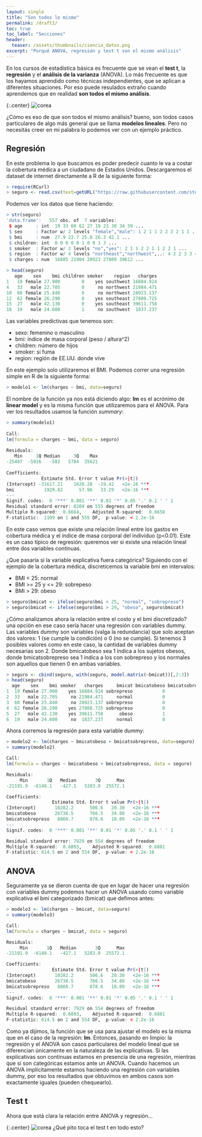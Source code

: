 ```yaml
---
layout: single
title: "Son todos lo mismo"
permalink: /draft2/
toc: true
toc_label: "Secciones"
header:
  teaser: /assets/thumbnails/ciencia_datos.png
excerpt: "Porqué ANOVA, regresión y test t son el mismo análisis"
---
```


En los cursos de estadística básica es frecuente que se vean el <strong>test t</strong>, la <strong>regresión</strong> y el <strong>análisis de la varianza</strong> (ANOVA). Lo más frecuente es que los hayamos aprendido como técnicas independientes, que se aplican a diferentes situaciones. Por eso puede resulados extraño cuando aprendemos que en realidad <strong>son todos el mismo análisis</strong>.

{:.center}
![corea](/assets/img/modelos-lineales/nick-young-meme.jpg)

¿Cómo es eso de que son todos el mismo análisis? bueno, son todos casos particulares de algo más general que se llama <strong>modelos lineales</strong>. Pero no necesitás creer en mi palabra lo podemos ver con un ejemplo práctico.

## Regresión
En este problema lo que buscamos es poder predecir cuanto le va a costar la cobertura médica a un ciudadano de Estados Unidos. Descargaremos el dataset de internet directamente a R de la siguiente forma:

```r
> require(RCurl)
> seguro <- read.csv(text=getURL("https://raw.githubusercontent.com/stedy/Machine-Learning-with-R-datasets/master/insurance.csv"))
```

Podemos ver los datos que tiene haciendo:

```r
> str(seguro)
'data.frame':   557 obs. of  7 variables:
 $ age     : int  19 33 60 62 27 19 23 30 34 59 ...
 $ sex     : Factor w/ 2 levels "female","male": 1 2 1 1 2 2 2 2 1 1 ...
 $ bmi     : num  27.9 22.7 25.8 26.3 42.1 ...
 $ children: int  0 0 0 0 0 1 0 0 1 3 ...
 $ smoker  : Factor w/ 2 levels "no","yes": 2 1 1 2 2 1 1 2 2 1 ...
 $ region  : Factor w/ 4 levels "northeast","northwest",..: 4 2 2 3 3 4 1 4 1 3 ...
 $ charges : num  16885 21984 28923 27809 39612 ...

> head(seguro)
   age    sex    bmi children smoker    region   charges
1   19 female 27.900        0    yes southwest 16884.924
4   33   male 22.705        0     no northwest 21984.471
10  60 female 25.840        0     no northwest 28923.137
12  62 female 26.290        0    yes southeast 27808.725
15  27   male 42.130        0    yes southeast 39611.758
16  19   male 24.600        1     no southwest  1837.237

```

Las variables predictivas que tenemos son:

* sexo: femenino o masculino
* bmi: índice de masa corporal (peso / altura^2) 
* children: número de hijos
* smoker: si fuma
* region: región de EE.UU. donde vive

En este ejemplo solo utilizaremos el BMI. Podemos correr una regresión simple en R de la siguiente forma:


```r
> modelo1 <- lm(charges ~ bmi, data=seguro)
```

El nombre de la función ya nos está diciendo algo: <strong>lm</strong> es el acrónimo de <strong>linear model</strong> y es la misma función que utilizaremos para el ANOVA. Para ver los resultados usamos la función <i>summary</i>:

```r
> summary(modelo1)                                                                                                                              
                                                                                                                                                
Call:                                                                                                                                           
lm(formula = charges ~ bmi, data = seguro)                                                                                                      
                                                                                                                                                
Residuals:                                                                                                                                      
   Min     1Q Median     3Q    Max                                                                                                              
-25407  -5916   -582   5784  35621                                                                                                              
                                                                                                                                                
Coefficients:
             Estimate Std. Error t value Pr(>|t|)    
(Intercept) -31617.21    1628.28  -19.42   <2e-16 ***
bmi           1929.82      57.96   33.29   <2e-16 ***
---
Signif. codes:  0 '***' 0.001 '**' 0.01 '*' 0.05 '.' 0.1 ' ' 1
Residual standard error: 8209 on 555 degrees of freedom
Multiple R-squared:  0.6664,    Adjusted R-squared:  0.6658 
F-statistic:  1109 on 1 and 555 DF,  p-value: < 2.2e-16
```

En este caso vemos que existe una relación lineal entre los gastos en cobertura médica y el índice de masa corporal del individuo (p<0.01). Este es un caso típico de regresión: queremos ver si existe una relación lineal entre dos variables continuas.

¿Que pasaría si la variable explicativa fuera categórica? Siguiendo con el ejemplo de la cobertura médica, discreticemos la variable bmi en intervalos:
* BMI < 25: normal
* BMI >= 25 y <= 29: sobrepeso
* BMi > 29: obeso

```r
> seguro$bmicat <- ifelse(seguro$bmi < 25, "normal", "sobrepreso")
> seguro$bmicat <- ifelse(seguro$bmi > 29, "obeso", seguro$bmicat)
```

¿Cómo analizamos ahora la relación entre el costo y el bmi discretizado? una opción en ese caso sería hacer una regresión con variables dummy. Las variables dummy son variables (valga la redundancia) que solo aceptan dos valores: 1 (se cumple la condición) o 0 (no se cumple). Si tenemos 3 posibles valores como en este caso, la cantidad de variables dummy necesarias son 2. Donde bmicatobeso sea 1 indica a los sujetos obesos, donde bmicatsobrepreso sea 1 indica a los con sobrepreso y los normales son aquellos que tienen 0 en ambas variables.

```r
> seguro <- cbind(seguro, with(seguro, model.matrix(~bmicat))[,2:3])
> head(seguro)
  age    sex    bmi smoker   charges     bmicat bmicatobeso bmicatsobrepreso
1  19 female 27.900    yes 16884.924 sobrepreso           0                1
2  33   male 22.705     no 21984.471     normal           0                0
3  60 female 25.840     no 28923.137 sobrepreso           0                1
4  62 female 26.290    yes 27808.725 sobrepreso           0                1
5  27   male 42.130    yes 39611.758      obeso           1                0
6  19   male 24.600     no  1837.237     normal           0                0
```

Ahora corremos la regresión para esta variable dummy:

```r
> modelo2 <- lm(charges ~ bmicatobeso + bmicatsobrepreso, data=seguro)
> summary(modelo2)

Call:
lm(formula = charges ~ bmicatobeso + bmicatsobrepreso, data = seguro)

Residuals:
     Min       1Q   Median       3Q      Max 
-21191.9  -6148.1   -427.1   5283.0  25572.1 

Coefficients:
                 Estimate Std. Error t value Pr(>|t|)    
(Intercept)       10282.2      506.6   20.30   <2e-16 ***
bmicatobeso       26738.5      766.5   34.88   <2e-16 ***
bmicatsobrepreso   8860.7      878.6   10.09   <2e-16 ***
---
Signif. codes:  0 '***' 0.001 '**' 0.01 '*' 0.05 '.' 0.1 ' ' 1

Residual standard error: 7929 on 554 degrees of freedom
Multiple R-squared:  0.6893,    Adjusted R-squared:  0.6881 
F-statistic: 614.5 on 2 and 554 DF,  p-value: < 2.2e-16
```

## ANOVA

Seguramente ya se dieron cuenta de que en lugar de hacer una regresión con variables dummy podemos hacer un ANOVA usando como variable explicativa el bmi categorizado (bmicat) que defimos antes:

```r
> modelo3 <- lm(charges ~ bmicat, data=seguro)
> summary(modelo3)

Call:
lm(formula = charges ~ bmicat, data = seguro)

Residuals:
     Min       1Q   Median       3Q      Max 
-21191.9  -6148.1   -427.1   5283.0  25572.1 

Coefficients:
                 Estimate Std. Error t value Pr(>|t|)    
(Intercept)       10282.2      506.6   20.30   <2e-16 ***
bmicatobeso       26738.5      766.5   34.88   <2e-16 ***
bmicatsobrepreso   8860.7      878.6   10.09   <2e-16 ***
---
Signif. codes:  0 '***' 0.001 '**' 0.01 '*' 0.05 '.' 0.1 ' ' 1

Residual standard error: 7929 on 554 degrees of freedom
Multiple R-squared:  0.6893,    Adjusted R-squared:  0.6881 
F-statistic: 614.5 on 2 and 554 DF,  p-value: < 2.2e-16
```

Como ya dijimos, la función que se usa para ajustar el modelo es la misma que en el caso de la regresión: <strong>lm</strong>. Entonces, pasando en limpio: la regresión y el ANOVA son casos particulares del modelo lineal que se diferencian únicamente en la naturaleza de las explicativas. Si las explicativas son continuas estamos en presencia de una regresión, mientras que si son categóricas estamos ante un ANOVA. Cuando hacemos un ANOVA implícitamente estamos haciendo una regresión con variables dummy, por eso los resultados que obtuvimos en ambos casos son exactamente iguales (pueden chequearlo).

## Test t
Ahora que está clara la relación entre ANOVA y regresión...

{:.center}
![corea](/assets/img/modelos-lineales/pito.jpg)
¿Qué pito toca el test t en todo esto?








